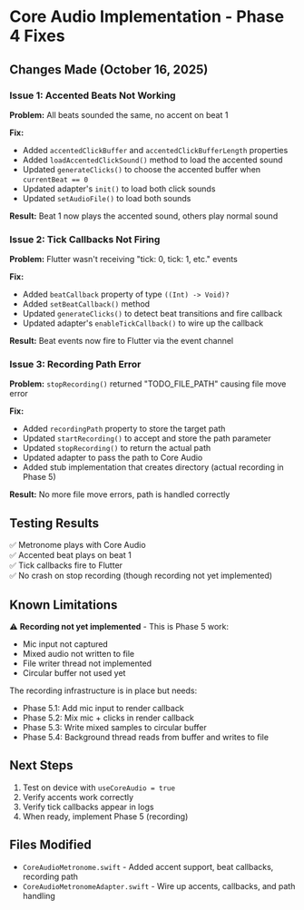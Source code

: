 # Core Audio Implementation - Phase 4 Fixes

## Changes Made (October 16, 2025)

### Issue 1: Accented Beats Not Working
**Problem:** All beats sounded the same, no accent on beat 1

**Fix:**
- Added `accentedClickBuffer` and `accentedClickBufferLength` properties
- Added `loadAccentedClickSound()` method to load the accented sound
- Updated `generateClicks()` to choose the accented buffer when `currentBeat == 0`
- Updated adapter's `init()` to load both click sounds
- Updated `setAudioFile()` to load both sounds

**Result:** Beat 1 now plays the accented sound, others play normal sound

### Issue 2: Tick Callbacks Not Firing
**Problem:** Flutter wasn't receiving "tick: 0, tick: 1, etc." events

**Fix:**
- Added `beatCallback` property of type `((Int) -> Void)?`
- Added `setBeatCallback()` method
- Updated `generateClicks()` to detect beat transitions and fire callback
- Updated adapter's `enableTickCallback()` to wire up the callback

**Result:** Beat events now fire to Flutter via the event channel

### Issue 3: Recording Path Error
**Problem:** `stopRecording()` returned "TODO_FILE_PATH" causing file move error

**Fix:**
- Added `recordingPath` property to store the target path
- Updated `startRecording()` to accept and store the path parameter
- Updated `stopRecording()` to return the actual path
- Updated adapter to pass the path to Core Audio
- Added stub implementation that creates directory (actual recording in Phase 5)

**Result:** No more file move errors, path is handled correctly

## Testing Results

✅ Metronome plays with Core Audio  
✅ Accented beat plays on beat 1  
✅ Tick callbacks fire to Flutter  
✅ No crash on stop recording (though recording not yet implemented)

## Known Limitations

⚠️ **Recording not yet implemented** - This is Phase 5 work:
- Mic input not captured
- Mixed audio not written to file
- File writer thread not implemented
- Circular buffer not used yet

The recording infrastructure is in place but needs:
- Phase 5.1: Add mic input to render callback
- Phase 5.2: Mix mic + clicks in render callback  
- Phase 5.3: Write mixed samples to circular buffer
- Phase 5.4: Background thread reads from buffer and writes to file

## Next Steps

1. Test on device with `useCoreAudio = true`
2. Verify accents work correctly
3. Verify tick callbacks appear in logs
4. When ready, implement Phase 5 (recording)

## Files Modified

- `CoreAudioMetronome.swift` - Added accent support, beat callbacks, recording path
- `CoreAudioMetronomeAdapter.swift` - Wire up accents, callbacks, and path handling
